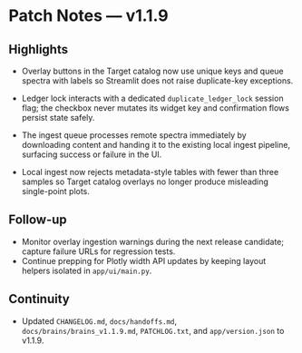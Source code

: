 # Patch Notes — v1.1.9

## Highlights
- Overlay buttons in the Target catalog now use unique keys and queue spectra with labels so Streamlit does not raise duplicate-key exceptions.
- Ledger lock interacts with a dedicated `duplicate_ledger_lock` session flag; the checkbox never mutates its widget key and confirmation flows persist state safely.
- The ingest queue processes remote spectra immediately by downloading content and handing it to the existing local ingest pipeline, surfacing success or failure in the UI.

- Local ingest now rejects metadata-style tables with fewer than three samples so Target catalog overlays no longer produce misleading single-point plots.



## Follow-up
- Monitor overlay ingestion warnings during the next release candidate; capture failure URLs for regression tests.
- Continue prepping for Plotly width API updates by keeping layout helpers isolated in `app/ui/main.py`.

## Continuity
- Updated `CHANGELOG.md`, `docs/handoffs.md`, `docs/brains/brains_v1.1.9.md`, `PATCHLOG.txt`, and `app/version.json` to v1.1.9.
